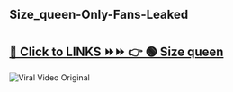 
 ## Size_queen-Only-Fans-Leaked

# <h2><a href="https://clipsfans.com/Size_queen&ref=git">🔗 Click to LINKS ⏩⏩ 👉 🟢 Size queen </a></h2>

<a href="https://clipsfans.com/Size_queen&ref=git" rel="nofollow" data-target="animated-image.originalLink"><img src="https://i.ibb.co.com/xMMVF88/686577567.gif" alt="Viral Video Original" style="max-width: 100%; display: inline-block;" data-target="animated-image.originalImage"></a>
